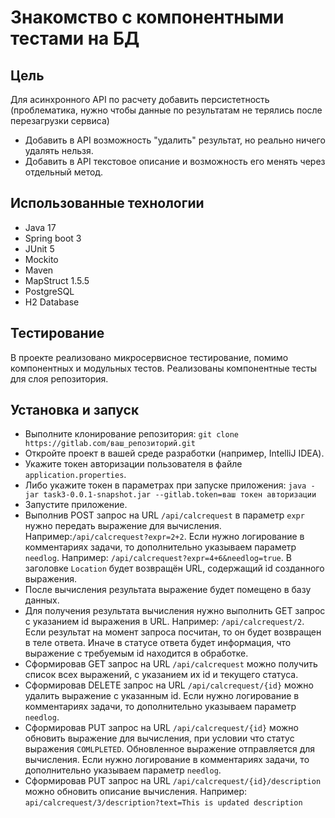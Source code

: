# Знакомство с компонентными тестами на БД

## Цель

Для асинхронного API по расчету добавить персистетность (проблематика, нужно чтобы данные по результатам не терялись после перезагрузки сервиса) 
- Добавить в API возможность "удалить" результат, но реально ничего удалять нельзя. 
- Добавить в API текстовое описание и возможность его менять через отдельный метод.

## Использованные технологии

- Java 17
- Spring boot 3
- JUnit 5
- Mockito
- Maven
- MapStruct 1.5.5
- PostgreSQL
- H2 Database

## Тестирование

В проекте реализовано микросервисное тестирование, помимо компонентных и модульных тестов.
Реализованы компонентные тесты для слоя репозитория. 

## Установка и запуск

- Выполните клонирование репозитория: `git clone https://gitlab.com/ваш_репозиторий.git`
- Откройте проект в вашей среде разработки (например, IntelliJ IDEA).
- Укажите токен авторизации пользователя в файле `application.properties`.
- Либо укажите токен в параметрах при запуске
  приложения: `java -jar task3-0.0.1-snapshot.jar --gitlab.token=ваш токен авторизации`
- Запустите приложение.
- Выполнив POST запрос на URL `/api/calcrequest` в параметр `expr` нужно передать выражение для вычисления. Например:`/api/calcrequest?expr=2+2`. Если нужно логирование в комментариях задачи, то дополнительно указываем параметр `needlog`. Например: `/api/calcrequest?expr=4+6&needlog=true`. В заголовке `Location` будет возвращён URL, содержащий id созданного выражения.
- После вычисления результата выражение будет помещено в базу данных.
- Для получения результата вычисления нужно выполнить GET запрос с указанием id выражения в URL. Например: `/api/calcrequest/2`. Если результат на момент запроса посчитан, то он будет возвращен в теле ответа. Иначе в статусе ответа будет информация, что выражение с требуемым id находится в обработке.   
- Сформировав GET запрос на URL `/api/calcrequest` можно получить список всех выражений, с указанием их id и текущего статуса.
- Сформировав DELETE запрос на URL `/api/calcrequest/{id}` можно удалить выражение с указанным id. Если нужно логирование в комментариях задачи, то дополнительно указываем параметр `needlog`.
- Сформировав PUT запрос на URL `/api/calcrequest/{id}` можно обновить выражение для вычисления, при условии что статус выражения `COMLPLETED`. Обновленное выражение отправляется для вычисления. Если нужно логирование в комментариях задачи, то дополнительно указываем параметр `needlog`.
- Сформировав PUT запрос на URL `/api/calcrequest/{id}/description` можно обновить описание вычисления. Например: `api/calcrequest/3/description?text=This is updated description`